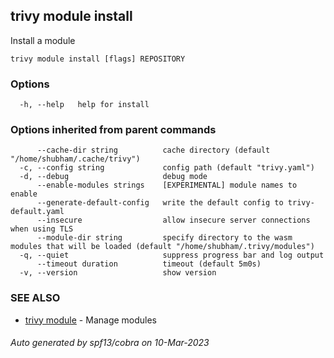 ## trivy module install

Install a module

```
trivy module install [flags] REPOSITORY
```

### Options

```
  -h, --help   help for install
```

### Options inherited from parent commands

```
      --cache-dir string          cache directory (default "/home/shubham/.cache/trivy")
  -c, --config string             config path (default "trivy.yaml")
  -d, --debug                     debug mode
      --enable-modules strings    [EXPERIMENTAL] module names to enable
      --generate-default-config   write the default config to trivy-default.yaml
      --insecure                  allow insecure server connections when using TLS
      --module-dir string         specify directory to the wasm modules that will be loaded (default "/home/shubham/.trivy/modules")
  -q, --quiet                     suppress progress bar and log output
      --timeout duration          timeout (default 5m0s)
  -v, --version                   show version
```

### SEE ALSO

* [trivy module](module.md)	 - Manage modules

###### Auto generated by spf13/cobra on 10-Mar-2023
